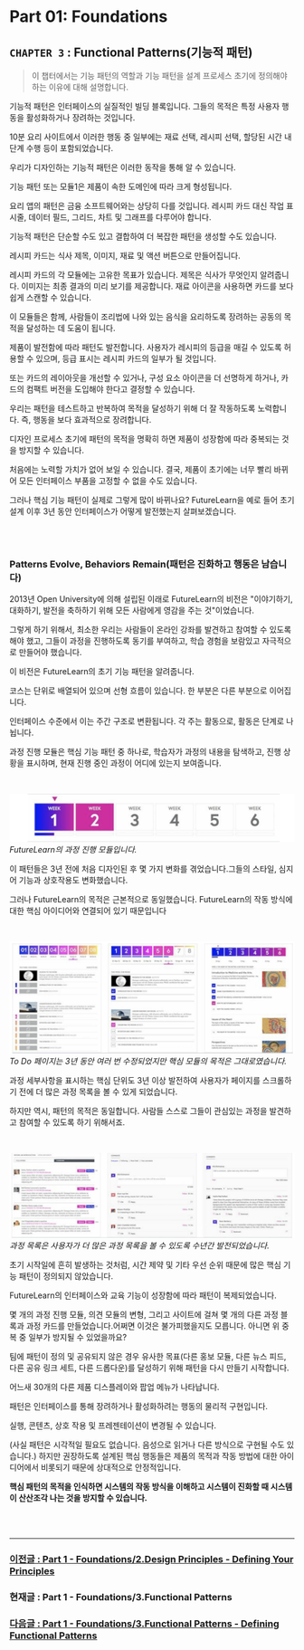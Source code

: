 # Part 01: Foundations

## `CHAPTER 3` : **Functional Patterns(기능적 패턴)**

> 이 챕터에서는 기능 패턴의 역할과 기능 패턴을 설계 프로세스 초기에 정의해야 하는 이유에 대해 설명합니다.

기능적 패턴은 인터페이스의 실질적인 빌딩 블록입니다. 그들의 목적은 특정 사용자 행동을 활성화하거나 장려하는 것입니다.

10분 요리 사이트에서 이러한 행동 중 일부에는 재료 선택, 레시피 선택, 할당된 시간 내 단계 수행 등이 포함되었습니다.

우리가 디자인하는 기능적 패턴은 이러한 동작을 통해 알 수 있습니다.

기능 패턴 또는 모듈1은 제품이 속한 도메인에 따라 크게 형성됩니다.

요리 앱의 패턴은 금융 소프트웨어와는 상당히 다를 것입니다. 레시피 카드 대신 작업 표시줄, 데이터 필드, 그리드, 차트 및 그래프를 다루어야 합니다.

기능적 패턴은 단순할 수도 있고 결합하여 더 복잡한 패턴을 생성할 수도 있습니다.

레시피 카드는 식사 제목, 이미지, 재료 및 액션 버튼으로 만들어집니다.

레시피 카드의 각 모듈에는 고유한 목표가 있습니다. 제목은 식사가 무엇인지 알려줍니다. 이미지는 최종 결과의 미리 보기를 제공합니다. 재료 아이콘을 사용하면 카드를 보다 쉽게 스캔할 수 있습니다.

이 모듈들은 함께, 사람들이 조리법에 나와 있는 음식을 요리하도록 장려하는 공동의 목적을 달성하는 데 도움이 됩니다.

제품이 발전함에 따라 패턴도 발전합니다. 사용자가 레시피의 등급을 매길 수 있도록 허용할 수 있으며, 등급 표시는 레시피 카드의 일부가 될 것입니다.

또는 카드의 레이아웃을 개선할 수 있거나, 구성 요소 아이콘을 더 선명하게 하거나, 카드의 컴팩트 버전을 도입해야 한다고 결정할 수 있습니다.

우리는 패턴을 테스트하고 반복하여 목적을 달성하기 위해 더 잘 작동하도록 노력합니다. 즉, 행동을 보다 효과적으로 장려합니다.

디자인 프로세스 초기에 패턴의 목적을 명확히 하면 제품이 성장함에 따라 중복되는 것을 방지할 수 있습니다.

처음에는 노력할 가치가 없어 보일 수 있습니다. 결국, 제품이 초기에는 너무 빨리 바뀌어 모든 인터페이스 부품을 고정할 수 없을 수도 있습니다.

그러나 핵심 기능 패턴이 실제로 그렇게 많이 바뀌나요? FutureLearn을 예로 들어 초기 설계 이후 3년 동안 인터페이스가 어떻게 발전했는지 살펴보겠습니다.

<br/>
<br/>

### **Patterns Evolve, Behaviors Remain(패턴은 진화하고 행동은 남습니다)**

2013년 Open University에 의해 설립된 이래로 FutureLearn의 비전은 "이야기하기, 대화하기, 발전을 축하하기 위해 모든 사람에게 영감을 주는 것"이었습니다.

그렇게 하기 위해서, 최소한 우리는 사람들이 온라인 강좌를 발견하고 참여할 수 있도록 해야 했고, 그들이 과정을 진행하도록 동기를 부여하고, 학습 경험을 보람있고 자극적으로 만들어야 했습니다.

이 비전은 FutureLearn의 초기 기능 패턴을 알려줍니다.

코스는 단위로 배열되어 있으며 선형 흐름이 있습니다. 한 부분은 다른 부분으로 이어집니다.

인터페이스 수준에서 이는 주간 구조로 변환됩니다. 각 주는 활동으로, 활동은 단계로 나뉩니다.

과정 진행 모듈은 핵심 기능 패턴 중 하나로, 학습자가 과정의 내용을 탐색하고, 진행 상황을 표시하며, 현재 진행 중인 과정이 어디에 있는지 보여줍니다.

<br/>

![Course progress module on FutureLearn.](/image/ds/01-Foundation-img-14.png)
_FutureLearn의 과정 진행 모듈입니다._

이 패턴들은 3년 전에 처음 디자인된 후 몇 가지 변화를 겪었습니다.그들의 스타일, 심지어 기능과 상호작용도 변화했습니다.

그러나 FutureLearn의 목적은 근본적으로 동일했습니다. FutureLearn의 작동 방식에 대한 핵심 아이디어와 연결되어 있기 때문입니다

<br/>

![The To Do page on FutureLearn.](/image/ds/01-Foundation-img-15.png)
_To Do 페이지는 3년 동안 여러 번 수정되었지만 핵심 모듈의 목적은 그대로였습니다._

과정 세부사항을 표시하는 핵심 단위도 3년 이상 발전하여 사용자가 페이지를 스크롤하기 전에 더 많은 과정 목록을 볼 수 있게 되었습니다.

하지만 역시, 패턴의 목적은 동일합니다. 사람들 스스로 그들이 관심있는 과정을 발견하고 참여할 수 있도록 하기 위해서죠.

<br/>

![Course list on FutureLearn.](/image/ds/01-Foundation-img-16.png)
_과정 목록은 사용자가 더 많은 과정 목록을 볼 수 있도록 수년간 발전되었습니다._

초기 시작일에 흔히 발생하는 것처럼, 시간 제약 및 기타 우선 순위 때문에 많은 핵심 기능 패턴이 정의되지 않았습니다.

FutureLearn의 인터페이스와 교육 기능이 성장함에 따라 패턴이 복제되었습니다.

몇 개의 과정 진행 모듈, 의견 모듈의 변형, 그리고 사이트에 걸쳐 몇 개의 다른 과정 블록과 과정 카드를 만들었습니다.어쩌면 이것은 불가피했을지도 모릅니다. 아니면 위 중복 중 일부가 방지될 수 있었을까요?

팀에 패턴이 정의 및 공유되지 않은 경우 유사한 목표(다른 홍보 모듈, 다른 뉴스 피드, 다른 공유 링크 세트, 다른 드롭다운)를 달성하기 위해 패턴을 다시 만들기 시작합니다.

어느새 30개의 다른 제품 디스플레이와 팝업 메뉴가 나타납니다.

패턴은 인터페이스를 통해 장려하거나 활성화하려는 행동의 물리적 구현입니다.

실행, 콘텐츠, 상호 작용 및 프레젠테이션이 변경될 수 있습니다.

(사실 패턴은 시각적일 필요도 없습니다. 음성으로 읽거나 다른 방식으로 구현될 수도 있습니다.) 하지만 권장하도록 설계된 핵심 행동들은 제품의 목적과 작동 방법에 대한 아이디어에서 비롯되기 때문에 상대적으로 안정적입니다.

**핵심 패턴의 목적을 인식하면 시스템의 작동 방식을 이해하고 시스템이 진화할 때 시스템이 산산조각 나는 것을 방지할 수 있습니다.**

<br/>
<br/>

---

### [이전글 : Part 1 - Foundations/2.Design Principles - Defining Your Principles](./01-Foundations-02-DP02-DefiningYourPrinciples.md)

### 현재글 : Part 1 - Foundations/3.Functional Patterns

### [다음글 : Part 1 - Foundations/3.Functional Patterns - Defining Functional Patterns ](./01-Foundations-03-FP02-DefiningFunctionalPatterns.md)
